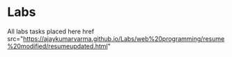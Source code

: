 # Labs
All labs tasks placed here
href src="https://ajaykumarvarma.github.io/Labs/web%20programming/resume%20modified/resumeupdated.html"
